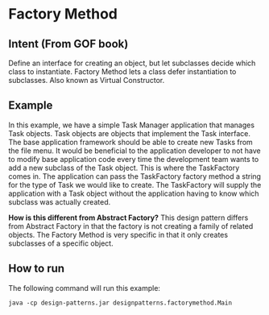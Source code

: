 # Factory Method 

## Intent (From GOF book)

Define an interface for creating an object, but let subclasses decide which class to instantiate.  Factory Method lets a class defer instantiation to subclasses.  Also known as Virtual Constructor.

## Example
In this example, we have a simple Task Manager application that manages Task objects.  Task objects are objects that implement the Task interface.  The base application framework should be able to create new Tasks from the file menu.  It would be beneficial to the application developer to not have to modify base application code every time the development team wants to add a new subclass of the Task object.  This is where the TaskFactory comes in.  The application can pass the TaskFactory factory method a string for the type of Task we would like to create.  The TaskFactory will supply the application with a Task object without the application having to know which subclass was actually created.

**How is this different from Abstract Factory?**
This design pattern differs from Abstract Factory in that the factory is not creating a family of related objects.  The Factory Method is very specific in that it only creates subclasses of a specific object.  

## How to run
The following command will run this example:

	java -cp design-patterns.jar designpatterns.factorymethod.Main
	